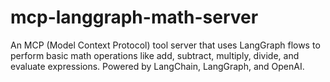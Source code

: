 # mcp-langgraph-math-server
An MCP (Model Context Protocol) tool server that uses LangGraph flows to perform basic math operations like add, subtract, multiply, divide, and evaluate expressions. Powered by LangChain, LangGraph, and OpenAI.
